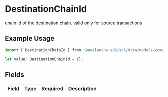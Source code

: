 # DestinationChainId

chain id of the destination chain. valid only for source transactions

## Example Usage

```typescript
import { DestinationChainId } from "@avalanche-sdk/sdk/data/models/components";

let value: DestinationChainId = {};
```

## Fields

| Field       | Type        | Required    | Description |
| ----------- | ----------- | ----------- | ----------- |